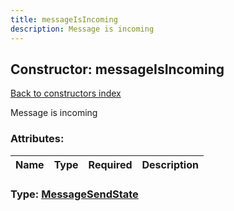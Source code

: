 ```yaml
---
title: messageIsIncoming
description: Message is incoming
---
```

## Constructor: messageIsIncoming  
[Back to constructors index](index.md)



Message is incoming

### Attributes:

| Name     |    Type       | Required | Description |
|----------|---------------|----------|-------------|



### Type: [MessageSendState](../types/MessageSendState.md)


